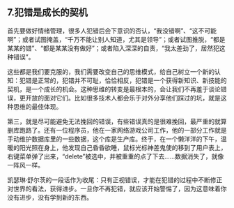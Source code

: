 ## 7.犯错是成长的契机

首先要做好情绪管理，很多人犯错后会下意识的否认，“我没错啊”、“这不可能啊”；或者试图掩盖，“千万不能让别人知道，尤其是领导”；或者试图推脱，“都是某某的错”、“都是某某没有做好”；或者陷入深深的自责，“我太差劲了，居然犯这种错误”。



这些都是我们要克服的，我们需要改变自己的思维模式，给自己树立一个新的认知：犯错是正常的，犯错并不可耻，恰恰相反，犯错是一个获得新知识、新技能的契机，是一个成长的机会。这种思维的转变是最根本的，会让我们不再羞于谈论错误，更开放的面对它们。比如很多技术人都会乐于对外分享他们踩过的坑，就是这种思维的最佳体现。

第三，就是尽可能避免无法挽回的错误，有些错误真的是很难挽回，最严重的就算删库跑路了。还有一位程序员，他在一家网络游戏公司工作，他的一部分工作就是手动维护数据库里的一些数据，这个库是生产库。终于，在一个懒洋洋的下午，温暖的阳光照在身上，他发现自己昏昏欲睡，鼠标光标神差鬼使的移到了用户表上，右键菜单弹了出来，“delete”被选中，并被重重的点了下去……数据消失了，就像一阵风一样。

凯瑟琳·舒尔茨的一段话作为收尾：只有正视错误，才能在犯错的过程中不断修正对世界的看法，获得进步。一旦你不再犯错，就应该开始警惕了，因为这意味着你没有进步，没有学到新的东西。